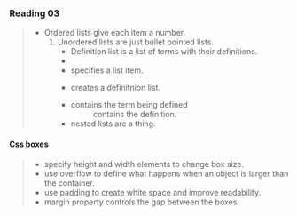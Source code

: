 ### Reading 03

> - Ordered lists give each item a number. <ol>
> - Unordered lists are just bullet pointed lists. <ul>
> - Definition list is a list of terms with their definitions.
> - <li> specifies a list item.
> - <dl> creates a definitnion list.
> - <dt> contains the term being defined <dd> contains the definition. 
> - nested lists are a thing. 

 #### Css boxes
 > - specify height and width elements to change box size.
 > - use overflow to define what happens when an object is larger than the container.
 > - use padding to create white space and improve readability.
 > - margin property controls the gap between the boxes.